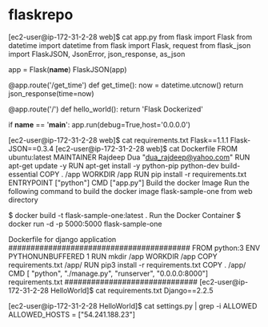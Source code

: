 # flaskrepo
[ec2-user@ip-172-31-2-28 web]$ cat app.py
from flask import Flask
from datetime import datetime
from flask import Flask, request
from flask_json import FlaskJSON, JsonError, json_response, as_json

app = Flask(__name__)
FlaskJSON(app)


@app.route('/get_time')
def get_time():
    now = datetime.utcnow()
    return json_response(time=now)

@app.route('/')
def hello_world():
    return 'Flask Dockerized'

if __name__ == '__main__':
    app.run(debug=True,host='0.0.0.0')
	
[ec2-user@ip-172-31-2-28 web]$ cat requirements.txt
Flask==1.1.1
Flask-JSON==0.3.4
[ec2-user@ip-172-31-2-28 web]$ cat Dockerfile
FROM ubuntu:latest
MAINTAINER Rajdeep Dua "dua_rajdeep@yahoo.com"
RUN apt-get update -y
RUN apt-get install -y python-pip python-dev build-essential
COPY . /app
WORKDIR /app
RUN pip install -r requirements.txt
ENTRYPOINT ["python"]
CMD ["app.py"]
Build the docker Image
Run the following command to build the docker image flask-sample-one from web directory

$ docker build -t flask-sample-one:latest .
Run the Docker Container
$ docker run -d -p 5000:5000 flask-sample-one



Dockerfile for django application
#########################################
FROM python:3
ENV PYTHONUNBUFFERED 1
RUN mkdir /app
WORKDIR /app
COPY requirements.txt /app/
RUN pip3 install -r requirements.txt
COPY . /app/
CMD [ "python", "./manage.py", "runserver", "0.0.0.0:8000"]
requirements.txt
##############################
[ec2-user@ip-172-31-2-28 HelloWorld]$ cat requirements.txt
Django==2.2.5

[ec2-user@ip-172-31-2-28 HelloWorld]$ cat  settings.py | grep -i ALLOWED
ALLOWED_HOSTS = ["54.241.188.23"]
